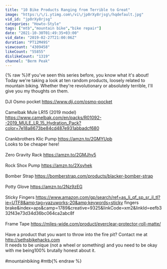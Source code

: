 ```yaml
---
title: "10 Bike Products Ranging from Terrible to Great"
image: "https:\/\/i.ytimg.com\/vi\/jp0rXy8rjsg\/hqdefault.jpg"
vid_id: "jp0rXy8rjsg"
categories: "Howto-Style"
tags: ["mtb","mountain bike","bike repair"]
date: "2021-10-30T01:49:35+03:00"
vid_date: "2019-02-27T21:00:06Z"
duration: "PT12M49S"
viewcount: "4309458"
likeCount: "55855"
dislikeCount: "1319"
channel: "Berm Peak"
---
```

{% raw %}If you've seen this series before, you know what it's about! Today we're taking a look at ten random products, loosely related to mountain biking. Whether they're revolutionary or absolutely terrible, I'll give you my thoughts on them.<br /><br />DJI Osmo pocket <a rel="nofollow" target="blank" href="https://www.dji.com/osmo-pocket">https://www.dji.com/osmo-pocket</a><br /><br />Camelbak Mule LR15 (2019 model) <a rel="nofollow" target="blank" href="https://www.camelbak.com/en/packs/R01092--2019_MULE_LR_15_Hydration_Pack?color=7e18a8673be84cd487e931abbadcf680">https://www.camelbak.com/en/packs/R01092--2019_MULE_LR_15_Hydration_Pack?color=7e18a8673be84cd487e931abbadcf680</a><br /><br />Crankbrothers Klic Pump <a rel="nofollow" target="blank" href="https://amzn.to/2GMYUpb">https://amzn.to/2GMYUpb</a><br />Looks to be cheaper here!<br /><br />Zero Gravity Rack <a rel="nofollow" target="blank" href="https://amzn.to/2GMJhy5">https://amzn.to/2GMJhy5</a><br /><br />Rock Shox Pump <a rel="nofollow" target="blank" href="https://amzn.to/2Xsyhek">https://amzn.to/2Xsyhek</a><br /><br />Bomber Strap <a rel="nofollow" target="blank" href="https://bomberstrap.com/products/blacker-bomber-strap">https://bomberstrap.com/products/blacker-bomber-strap</a><br /><br />Potty Glove <a rel="nofollow" target="blank" href="https://amzn.to/2Nz9zEG">https://amzn.to/2Nz9zEG</a><br /><br />Sticky Fingers   <a rel="nofollow" target="blank" href="https://www.amazon.com/gp/search/ref=as_li_qf_sp_sr_il_tl?ie=UTF8&amp;tag=yazuworks-20&amp;keywords=sticky">https://www.amazon.com/gp/search/ref=as_li_qf_sp_sr_il_tl?ie=UTF8&amp;tag=yazuworks-20&amp;keywords=sticky</a> fingers brake&amp;index=aps&amp;camp=1789&amp;creative=9325&amp;linkCode=xm2&amp;linkId=eefb332f43e73d34d36bc064ca2abc8f<br /><br />Frame Tape <a rel="nofollow" target="blank" href="https://miles-wide.com/product/everclear-protector-roll-matte/">https://miles-wide.com/product/everclear-protector-roll-matte/</a><br /><br />Have a product that you want to throw into the fire pit? Contact me at <a rel="nofollow" target="blank" href="http://sethsbikehacks.com">http://sethsbikehacks.com</a> <br />It needs to be unique (not a wheel or something) and you need to be okay with me being100% brutally honest about it.<br /><br />#mountainbiking #mtb{% endraw %}
